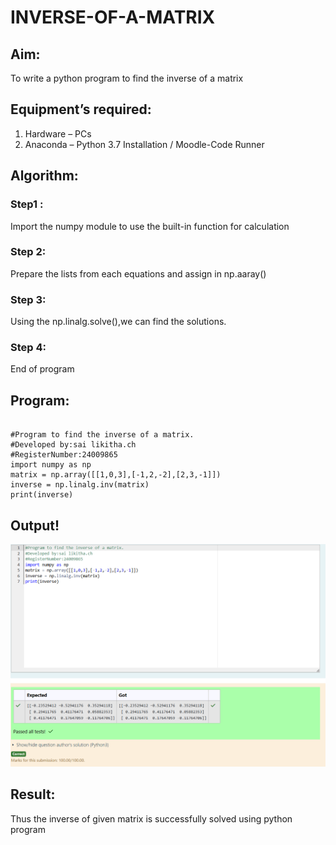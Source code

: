 # INVERSE-OF-A-MATRIX
## Aim:
To write a python program to find the inverse of a matrix
## Equipment’s required:
1. 	Hardware – PCs
2. 	Anaconda – Python 3.7 Installation / Moodle-Code Runner
## Algorithm:
### Step1 :
Import the numpy module to use the built-in function for calculation
### Step 2: 
Prepare the lists from each equations and assign in np.aaray()
### Step 3: 
Using the np.linalg.solve(),we can find the solutions.
### Step 4: 
End of program
## Program:

```

#Program to find the inverse of a matrix.
#Developed by:sai likitha.ch
#RegisterNumber:24009865
import numpy as np
matrix = np.array([[1,0,3],[-1,2,-2],[2,3,-1]])
inverse = np.linalg.inv(matrix)
print(inverse)

```

## Output!
![output](<Screenshot 2024-11-18 152940-1.png>)
## Result:
Thus the inverse of given matrix is successfully solved using python program

